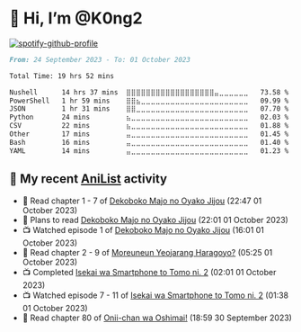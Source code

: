 # 👋 Hi, I’m @K0ng2

[![spotify-github-profile](https://spotify-github-profile.vercel.app/api/view?uid=kongpop&cover_image=true&theme=default&show_offline=false&background_color=121212&interchange=false&bar_color=53b14f&bar_color_cover=true)](https://open.spotify.com/user/kongpop)

<!--START_SECTION:all-->

```markdown
From: 24 September 2023 - To: 01 October 2023

Total Time: 19 hrs 52 mins

Nushell      14 hrs 37 mins  ⣿⣿⣿⣿⣿⣿⣿⣿⣿⣿⣿⣿⣿⣿⣿⣿⣿⣿⣤⣀⣀⣀⣀⣀⣀   73.58 %
PowerShell   1 hr 59 mins    ⣿⣿⣦⣀⣀⣀⣀⣀⣀⣀⣀⣀⣀⣀⣀⣀⣀⣀⣀⣀⣀⣀⣀⣀⣀   09.99 %
JSON         1 hr 31 mins    ⣿⣿⣀⣀⣀⣀⣀⣀⣀⣀⣀⣀⣀⣀⣀⣀⣀⣀⣀⣀⣀⣀⣀⣀⣀   07.70 %
Python       24 mins         ⣦⣀⣀⣀⣀⣀⣀⣀⣀⣀⣀⣀⣀⣀⣀⣀⣀⣀⣀⣀⣀⣀⣀⣀⣀   02.03 %
CSV          22 mins         ⣦⣀⣀⣀⣀⣀⣀⣀⣀⣀⣀⣀⣀⣀⣀⣀⣀⣀⣀⣀⣀⣀⣀⣀⣀   01.88 %
Other        17 mins         ⣤⣀⣀⣀⣀⣀⣀⣀⣀⣀⣀⣀⣀⣀⣀⣀⣀⣀⣀⣀⣀⣀⣀⣀⣀   01.45 %
Bash         16 mins         ⣤⣀⣀⣀⣀⣀⣀⣀⣀⣀⣀⣀⣀⣀⣀⣀⣀⣀⣀⣀⣀⣀⣀⣀⣀   01.40 %
YAML         14 mins         ⣤⣀⣀⣀⣀⣀⣀⣀⣀⣀⣀⣀⣀⣀⣀⣀⣀⣀⣀⣀⣀⣀⣀⣀⣀   01.23 %
```

<!--END_SECTION:all-->

<!--START_SECTION:week-->
<!--END_SECTION:week-->

## 🌸 My recent [AniList](https://anilist.co/user/KONG/) activity

<!-- ANILIST_ACTIVITY:start -->

-   📖 Read chapter 1 - 7 of [Dekoboko Majo no Oyako Jijou](https://anilist.co/manga/109779) (22:47 01 October 2023)
-   📖 Plans to read [Dekoboko Majo no Oyako Jijou](https://anilist.co/manga/109779) (22:01 01 October 2023)
-   📺 Watched episode 1 of [Dekoboko Majo no Oyako Jijou](https://anilist.co/anime/154454) (16:01 01 October 2023)
-   📖 Read chapter 2 - 9 of [Moreuneun Yeojarang Haragoyo?](https://anilist.co/manga/166769) (05:25 01 October 2023)
-   📺 Completed [Isekai wa Smartphone to Tomo ni. 2](https://anilist.co/anime/147571) (02:01 01 October 2023)
-   📺 Watched episode 7 - 11 of [Isekai wa Smartphone to Tomo ni. 2](https://anilist.co/anime/147571) (01:38 01 October 2023)
-   📖 Read chapter 80 of [Onii-chan wa Oshimai!](https://anilist.co/manga/100080) (18:59 30 September 2023)

<!-- ANILIST_ACTIVITY:end -->
